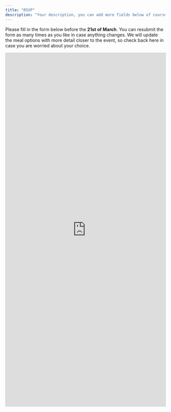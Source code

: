 ```yaml
---
title: "RSVP"
description: "Your description, you can add more fields below of course..."
---
```


Please fill in the form below before the <b>21st of March</b>. You can resubmit the form as many times as you like in case anything changes. We will update the meal options with more detail closer to the event, so check back here in case you are worried about your choice.

<script src="https://static.airtable.com/js/embed/embed_snippet_v1.js"></script><iframe class="airtable-embed airtable-dynamic-height" src="https://airtable.com/embed/shrUhrVJUI9RXlmBv?backgroundColor=green" frameborder="0" onmousewheel="" width="100%" height="1108" style="background: transparent; border: 1px solid #ccc;"></iframe>
